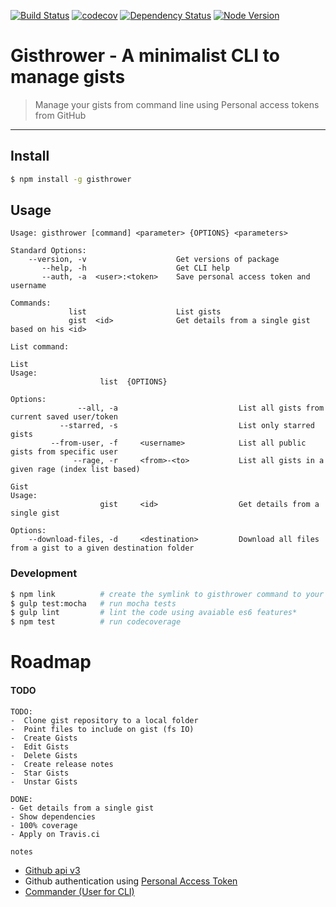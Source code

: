 [![Build Status](https://travis-ci.org/eduardoarnold/gisthrower.svg?branch=master)](https://travis-ci.org/eduardoarnold/gisthrower) [![codecov](https://codecov.io/gh/eduardoarnold/gisthrower/branch/master/graph/badge.svg)](https://codecov.io/gh/eduardoarnold/gisthrower) [![Dependency Status](https://david-dm.org/eduardoarnold/gisthrower.svg)](https://david-dm.org/eduardoarnold/gisthrower) [![Node Version](https://img.shields.io/badge/node-5.9.x-blue.svg)]()


# Gisthrower - A minimalist CLI to manage gists
> Manage your gists from command line using Personal access tokens from GitHub

---

## Install
```sh
$ npm install -g gisthrower
```

## Usage

```
Usage: gisthrower [command] <parameter> {OPTIONS} <parameters>

Standard Options:
    --version, -v                    Get versions of package
       --help, -h                    Get CLI help
       --auth, -a  <user>:<token>    Save personal access token and username

Commands:
             list                    List gists
             gist  <id>              Get details from a single gist based on his <id>
```

```
List command:

List
Usage:
                    list  {OPTIONS}

Options:
               --all, -a                           List all gists from current saved user/token
           --starred, -s                           List only starred gists
         --from-user, -f     <username>            List all public gists from specific user
              --rage, -r     <from>-<to>           List all gists in a given rage (index list based)

Gist
Usage:
                    gist     <id>                  Get details from a single gist

Options:
    --download-files, -d     <destination>         Download all files from a gist to a given destination folder
```

### Development
```sh
$ npm link          # create the symlink to gisthrower command to your working folder
$ gulp test:mocha   # run mocha tests
$ gulp lint         # lint the code using avaiable es6 features*
$ npm test          # run codecoverage
```

# Roadmap
#### TODO
```
TODO:
-  Clone gist repository to a local folder
-  Point files to include on gist (fs IO)
-  Create Gists
-  Edit Gists
-  Delete Gists
-  Create release notes
-  Star Gists
-  Unstar Gists
```
```
DONE:
- Get details from a single gist
- Show dependencies
- 100% coverage
- Apply on Travis.ci
```

`notes`
- [Github api v3](https://developer.github.com/v3/gists/)
- Github authentication using [Personal Access Token](https://developer.github.com/v3/auth/)
- [Commander (User for CLI)](https://www.npmjs.com/package/commander)

